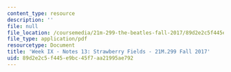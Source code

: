 ```yaml
---
content_type: resource
description: ''
file: null
file_location: /coursemedia/21m-299-the-beatles-fall-2017/89d2e2c5f445e9bc45f7aa21995ae792_MIT21M_299F17_Notes13.pdf
file_type: application/pdf
resourcetype: Document
title: 'Week IX - Notes 13: Strawberry Fields - 21M.299 Fall 2017'
uid: 89d2e2c5-f445-e9bc-45f7-aa21995ae792
---
```

